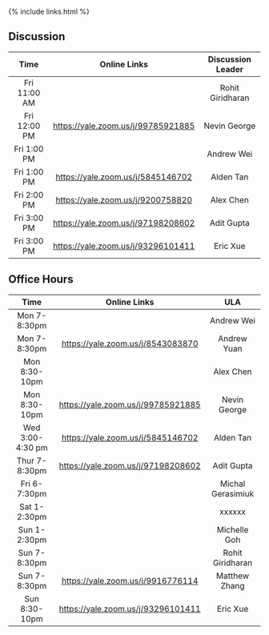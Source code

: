{% include links.html %}

## Discussion

| Time         |   Online Links  |  Discussion Leader |
| :---:        |    :----:   |    :---:            |
| Fri 11:00 AM |             |  Rohit Giridharan  |
| Fri 12:00 PM |     https://yale.zoom.us/j/99785921885        |  Nevin George      |
| Fri  1:00 PM |             |  Andrew Wei        |
| Fri  1:00 PM |  https://yale.zoom.us/j/5845146702           |  Alden Tan         |
| Fri  2:00 PM |        https://yale.zoom.us/j/9200758820      |  Alex Chen         |
| Fri  3:00 PM |       https://yale.zoom.us/j/97198208602      |  Adit Gupta        |
| Fri  3:00 PM |         https://yale.zoom.us/j/93296101411    |  Eric Xue          |


## Office Hours

| Time          |   Online Links | ULA               |
| :---:         |    :----:   |    :---:            |
| Mon 7-8:30pm  |     |Andrew Wei        |
| Mon 7-8:30pm  |  https://yale.zoom.us/j/8543083870  |Andrew Yuan       |
| Mon 8:30-10pm |   |Alex Chen        |
| Mon 8:30-10pm |  https://yale.zoom.us/j/99785921885   |Nevin George |
| Wed 3:00-4:30 pm  |  https://yale.zoom.us/j/5845146702   |Alden Tan         |
| Thur 7-8:30pm |  https://yale.zoom.us/j/97198208602    |Adit Gupta     |
| Fri 6-7:30pm  |  |Michal Gerasimiuk |
| Sat 1-2:30pm  |   |xxxxxx    |
| Sun 1-2:30pm  |     |Michelle Goh      |
| Sun 7-8:30pm  |    |Rohit Giridharan  |
| Sun 7-8:30pm  |  https://yale.zoom.us/j/9916776114  |Matthew Zhang    |
| Sun 8:30-10pm  |   https://yale.zoom.us/j/93296101411   |Eric Xue         |
